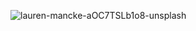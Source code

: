 ![lauren-mancke-aOC7TSLb1o8-unsplash](https://user-images.githubusercontent.com/111811657/218191914-d51ec51d-90fa-49ba-af5b-e41d818a71d2.jpg)
